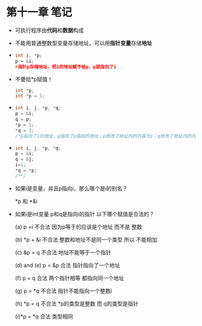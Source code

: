 # 第十一章 笔记

- 可执行程序由**代码**和**数据**构成

- 不能用普通整数型变量存储地址，可以用**指针变量**存储**地址**

- ```c
  int i, *p;
  p = &i;
  #指针p存储地址，把i的地址赋予给p，p就指向了i
  ```

- 不要给*p赋值！

  ```c
  int *p;
  int *p = 1;
  ```

- ```c
  int i, j, *p, *q;
  p = &i;
  q = p;
  *p = 1;
  *q = 2;
  /*p指向了i的地址，q指向了p指向的地址；p修改了地址内的内容为1；q修改了地址内的内容为2*/
  ```

- ```c
  int i, j, *p, *q;
  p = &i;
  q = &j;
  i=1;
  *q = *p;
  /**/
  ```

- 如果i是变量，并且p指向i，那么哪个是i的别名？

  *p 和 *&i

- 如果i是int变量 p和q是指向i的指针 以下哪个赋值是合法的？

  (a) p =i  不合法 因为p等于的应该是个地址 而不是 整数

  (b) *p + &i 不合法 整数和地址不是同一个类型 所以 不能相加

  (c) &p = q 不合法 地址不能等于一个指针

  (d) and (e) p = &p 合法 指针指向了一个地址

  (f) p = q 合法 两个指针相等 都指向同一个地址

  (g) p = *q 不合法 指针不能指向一个整数i

  (h) *p = q 不合法 *p的类型是整数 而 q的类型是指针

  (i)*p = *q 合法 类型相同